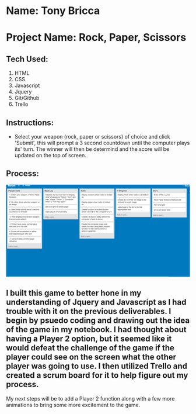 # Name: Tony Bricca</h2>

# Project Name: Rock, Paper, Scissors</h1>

## Tech Used: 
1. HTML 
2. CSS
3. Javascript
4. Jquery
5. Git/Github
6. Trello
</p>

## Instructions: 
   - Select your weapon (rock, paper or scissors) of choice and click 'Submit', this will prompt a 3 second countdown until the computer plays its' turn. The winner will then be determind and the score will be updated on the top of screen. 

## Process: 
  <img id="scrum" src="scrum.png">

 ## I built this game to better hone in my understanding of Jquery and Javascript as I had trouble with it on the previous deliverables. I begin by psuedo coding and drawing out the idea of the game in my notebook. I had thought about having a Player 2 option, but it seemed like it would defeat the challenge of the game if the player could see on the screen what the other player was going to use. I then utilized Trello and created a scrum board for it to help figure out my process.

 My next steps will be to add a Player 2 function along with a few more animations to bring some more excitement to the game.


